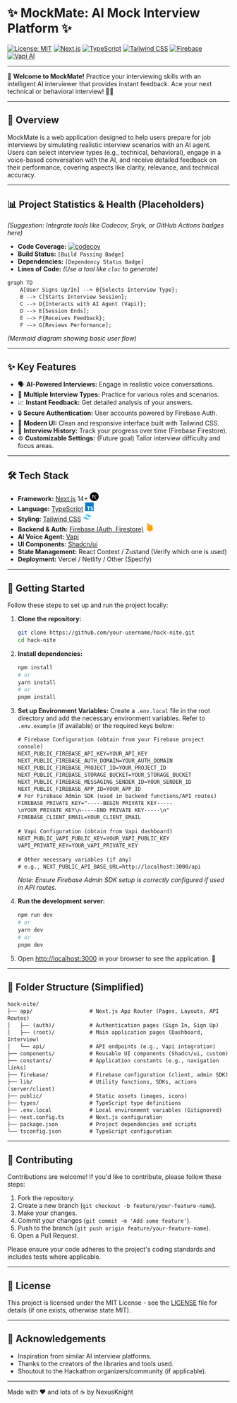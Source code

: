 # ✨ MockMate: AI Mock Interview Platform ✨

[![License: MIT](https://img.shields.io/badge/License-MIT-yellow.svg)](https://opensource.org/licenses/MIT)
[![Next.js](https://img.shields.io/badge/Next.js-14+-black?logo=next.js&logoColor=white)](https://nextjs.org/)
[![TypeScript](https://img.shields.io/badge/TypeScript-5+-blue?logo=typescript&logoColor=white)](https://www.typescriptlang.org/)
[![Tailwind CSS](https://img.shields.io/badge/Tailwind_CSS-3+-cyan?logo=tailwindcss&logoColor=white)](https://tailwindcss.com/)
[![Firebase](https://img.shields.io/badge/Firebase-SDK_v9+-orange?logo=firebase&logoColor=white)](https://firebase.google.com/)
[![Vapi AI](https://img.shields.io/badge/Vapi-AI_Voice-lightgrey)](https://vapi.ai/)

---

🚀 **Welcome to MockMate!** Practice your interviewing skills with an intelligent AI interviewer that provides instant feedback. Ace your next technical or behavioral interview! 🤖💼

<!-- ![Project Banner Placeholder](https://via.placeholder.com/1200x400/cccccc/888888?text=MockMate+Project+Banner)
*(Suggestion: Replace the placeholder above with a cool banner for your project!)* -->

---

## 🌟 Overview

MockMate is a web application designed to help users prepare for job interviews by simulating realistic interview scenarios with an AI agent. Users can select interview types (e.g., technical, behavioral), engage in a voice-based conversation with the AI, and receive detailed feedback on their performance, covering aspects like clarity, relevance, and technical accuracy.

---

## 📊 Project Statistics & Health (Placeholders)

*(Suggestion: Integrate tools like Codecov, Snyk, or GitHub Actions badges here)*

*   **Code Coverage:** [![codecov](https://codecov.io/gh/your-username/hack-nite/graph/badge.svg?token=YOUR_CODECOV_TOKEN)](https://codecov.io/gh/your-username/hack-nite)
*   **Build Status:** `[Build Passing Badge]`
*   **Dependencies:** `[Dependency Status Badge]`
*   **Lines of Code:** *(Use a tool like `cloc` to generate)*

```mermaid
graph TD
    A[User Signs Up/In] --> B{Selects Interview Type};
    B --> C[Starts Interview Session];
    C --> D{Interacts with AI Agent (Vapi)};
    D --> E[Session Ends];
    E --> F{Receives Feedback};
    F --> G[Reviews Performance];
```
*(Mermaid diagram showing basic user flow)*

---

## ✨ Key Features

*   🗣️ **AI-Powered Interviews:** Engage in realistic voice conversations.
*   🧠 **Multiple Interview Types:** Practice for various roles and scenarios.
*   📈 **Instant Feedback:** Get detailed analysis of your answers.
*   🔒 **Secure Authentication:** User accounts powered by Firebase Auth.
*   🎨 **Modern UI:** Clean and responsive interface built with Tailwind CSS.
*   💾 **Interview History:** Track your progress over time (Firebase Firestore).
*   ⚙️ **Customizable Settings:** (Future goal) Tailor interview difficulty and focus areas.

---

## 🛠️ Tech Stack

*   **Framework:** [Next.js](https://nextjs.org/) 14+ <img src="https://raw.githubusercontent.com/devicons/devicon/master/icons/nextjs/nextjs-original.svg" alt="Next.js" width="20" height="20"/>
*   **Language:** [TypeScript](https://www.typescriptlang.org/) <img src="https://raw.githubusercontent.com/devicons/devicon/master/icons/typescript/typescript-original.svg" alt="TypeScript" width="20" height="20"/>
*   **Styling:** [Tailwind CSS](https://tailwindcss.com/) <img src="https://raw.githubusercontent.com/devicons/devicon/master/icons/tailwindcss/tailwindcss-plain.svg" alt="Tailwind CSS" width="20" height="20"/>
*   **Backend & Auth:** [Firebase (Auth, Firestore)](https://firebase.google.com/) <img src="https://raw.githubusercontent.com/devicons/devicon/master/icons/firebase/firebase-plain.svg" alt="Firebase" width="20" height="20"/>
*   **AI Voice Agent:** [Vapi](https://vapi.ai/)
*   **UI Components:** [Shadcn/ui](https://ui.shadcn.com/)
*   **State Management:** React Context / Zustand (Verify which one is used)
*   **Deployment:** Vercel / Netlify / Other (Specify)

---

## 🚀 Getting Started

Follow these steps to set up and run the project locally:

1.  **Clone the repository:**
    ```bash
    git clone https://github.com/your-username/hack-nite.git
    cd hack-nite
    ```

2.  **Install dependencies:**
    ```bash
    npm install
    # or
    yarn install
    # or
    pnpm install
    ```

3.  **Set up Environment Variables:**
    Create a `.env.local` file in the root directory and add the necessary environment variables. Refer to `.env.example` (if available) or the required keys below:
    ```plaintext
    # Firebase Configuration (obtain from your Firebase project console)
    NEXT_PUBLIC_FIREBASE_API_KEY=YOUR_API_KEY
    NEXT_PUBLIC_FIREBASE_AUTH_DOMAIN=YOUR_AUTH_DOMAIN
    NEXT_PUBLIC_FIREBASE_PROJECT_ID=YOUR_PROJECT_ID
    NEXT_PUBLIC_FIREBASE_STORAGE_BUCKET=YOUR_STORAGE_BUCKET
    NEXT_PUBLIC_FIREBASE_MESSAGING_SENDER_ID=YOUR_SENDER_ID
    NEXT_PUBLIC_FIREBASE_APP_ID=YOUR_APP_ID
    # For Firebase Admin SDK (used in backend functions/API routes)
    FIREBASE_PRIVATE_KEY="-----BEGIN PRIVATE KEY-----\nYOUR_PRIVATE_KEY\n-----END PRIVATE KEY-----\n"
    FIREBASE_CLIENT_EMAIL=YOUR_CLIENT_EMAIL

    # Vapi Configuration (obtain from Vapi dashboard)
    NEXT_PUBLIC_VAPI_PUBLIC_KEY=YOUR_VAPI_PUBLIC_KEY
    VAPI_PRIVATE_KEY=YOUR_VAPI_PRIVATE_KEY

    # Other necessary variables (if any)
    # e.g., NEXT_PUBLIC_API_BASE_URL=http://localhost:3000/api
    ```
    *Note: Ensure Firebase Admin SDK setup is correctly configured if used in API routes.*

4.  **Run the development server:**
    ```bash
    npm run dev
    # or
    yarn dev
    # or
    pnpm dev
    ```

5.  Open [http://localhost:3000](http://localhost:3000) in your browser to see the application. 🎉

---

## 📁 Folder Structure (Simplified)

```
hack-nite/
├── app/                  # Next.js App Router (Pages, Layouts, API Routes)
│   ├── (auth)/           # Authentication pages (Sign In, Sign Up)
│   ├── (root)/           # Main application pages (Dashboard, Interview)
│   └── api/              # API endpoints (e.g., Vapi integration)
├── components/           # Reusable UI components (Shadcn/ui, custom)
├── constants/            # Application constants (e.g., navigation links)
├── firebase/             # Firebase configuration (client, admin SDK)
├── lib/                  # Utility functions, SDKs, actions (server/client)
├── public/               # Static assets (images, icons)
├── types/                # TypeScript type definitions
├── .env.local            # Local environment variables (Gitignored)
├── next.config.ts        # Next.js configuration
├── package.json          # Project dependencies and scripts
└── tsconfig.json         # TypeScript configuration
```

---

## 🤝 Contributing

Contributions are welcome! If you'd like to contribute, please follow these steps:

1.  Fork the repository.
2.  Create a new branch (`git checkout -b feature/your-feature-name`).
3.  Make your changes.
4.  Commit your changes (`git commit -m 'Add some feature'`).
5.  Push to the branch (`git push origin feature/your-feature-name`).
6.  Open a Pull Request.

Please ensure your code adheres to the project's coding standards and includes tests where applicable.

---

## 📜 License

This project is licensed under the MIT License - see the [LICENSE](LICENSE) file for details (if one exists, otherwise state MIT).

---

## 🙏 Acknowledgements

*   Inspiration from similar AI interview platforms.
*   Thanks to the creators of the libraries and tools used.
*   Shoutout to the Hackathon organizers/community (if applicable).

---

Made with ❤️ and lots of ☕ by NexusKnight
